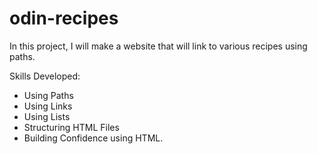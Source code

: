 # odin-recipes
In this project, I will make a website that will link to various recipes using paths.

Skills Developed:
- Using Paths
- Using Links
- Using Lists
- Structuring HTML Files
- Building Confidence using HTML.
